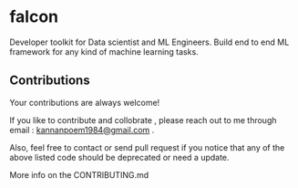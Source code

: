 # falcon

Developer toolkit for Data scientist and ML Engineers.
Build end to end ML framework for any kind of machine learning tasks.

## Contributions
Your contributions are always welcome!

If you like to contribute and collobrate , please reach out to me through email : kannanpoem1984@gmail.com . 

Also, feel free to contact or send pull request if you notice that any of the above listed code should be deprecated or need a update.

More info on the CONTRIBUTING.md
